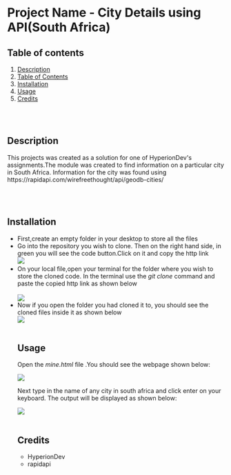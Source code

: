 
<h1>Project Name - City Details using API(South Africa)</h1>

<h2 id="content">Table of contents</h2>
<ol>
<li><a href="#preview">Description</a></li>
<li><a href="#content">Table of Contents</a></li>
<li><a href="#install">Installation</a></li>
<li><a href="#use">Usage</a></li>
<li><a href="#credits">Credits</a></li>
</ol>
<br><br>
<h2 id="preview">Description</h2>
<p>This projects was created as a solution for one of HyperionDev's assignments.The module was created to find information on a particular city in South Africa. Information for the city was found using https://rapidapi.com/wirefreethought/api/geodb-cities/</p>
<br><br>

<h2 id="install">Installation</h2>
<ul>
  <li>First,create an empty folder in your desktop to store all the files</li>
   <li>Go into the repository you wish to clone. Then on the right hand side, in green you will see the code button.Click on it and copy the http link<br>
<img src="https://user-images.githubusercontent.com/124401488/217663134-3e115073-bd61-4a35-a356-46a29cfd0acd.png"><br></li>
  <li>On your local file,open your terminal for the folder where you wish to store the cloned code. In the terminal use the <i>git clone</i> command and paste the copied http link as shown below</li><br>
<img src="https://user-images.githubusercontent.com/124401488/217668502-3926993f-5773-4d4a-9be3-36c837309964.png"><br>
<li>Now if you open the folder you had cloned it to, you should see the cloned files inside it as shown below</li>
<img src="https://user-images.githubusercontent.com/124401488/217669010-f3081547-0292-4fca-ad8f-31bc6d8f13e2.png">
<br><br>

<h2 id="use">Usage</h2>

<p>Open the <i>mine.html</i> file .You should see the webpage shown below:</p>
<img  src="https://user-images.githubusercontent.com/124401488/217669827-095b6e02-5de9-4d18-8771-320048de0350.png">
<p>Next type in the name of any city in south africa and click enter on your keyboard. The output will be displayed as shown below:</p>
<img src="https://user-images.githubusercontent.com/124401488/217670168-fcad990f-76c1-4fdc-8461-e3ec46117a57.png">
<br><br>

<h2 id="credits">Credits</h2>

<ul>
<li>HyperionDev</li>
<li>rapidapi</li>
</ul>







